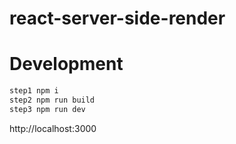 # react-server-side-render

# Development
```js
step1 npm i 
step2 npm run build
step3 npm run dev
```

http://localhost:3000

